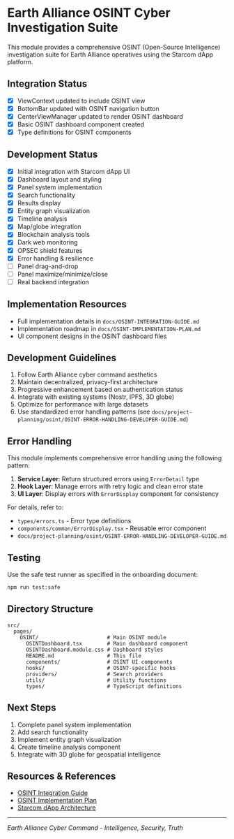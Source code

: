 # Earth Alliance OSINT Cyber Investigation Suite

This module provides a comprehensive OSINT (Open-Source Intelligence) investigation suite for Earth Alliance operatives using the Starcom dApp platform.

## Integration Status

- [x] ViewContext updated to include OSINT view
- [x] BottomBar updated with OSINT navigation button
- [x] CenterViewManager updated to render OSINT dashboard
- [x] Basic OSINT dashboard component created
- [x] Type definitions for OSINT components

## Development Status

- [x] Initial integration with Starcom dApp UI
- [x] Dashboard layout and styling
- [x] Panel system implementation
- [x] Search functionality
- [x] Results display
- [x] Entity graph visualization
- [x] Timeline analysis
- [x] Map/globe integration
- [x] Blockchain analysis tools
- [x] Dark web monitoring
- [x] OPSEC shield features
- [x] Error handling & resilience
- [ ] Panel drag-and-drop
- [ ] Panel maximize/minimize/close
- [ ] Real backend integration

## Implementation Resources

- Full implementation details in `docs/OSINT-INTEGRATION-GUIDE.md`
- Implementation roadmap in `docs/OSINT-IMPLEMENTATION-PLAN.md`
- UI component designs in the OSINT dashboard files

## Development Guidelines

1. Follow Earth Alliance cyber command aesthetics
2. Maintain decentralized, privacy-first architecture
3. Progressive enhancement based on authentication status
4. Integrate with existing systems (Nostr, IPFS, 3D globe)
5. Optimize for performance with large datasets
6. Use standardized error handling patterns (see `docs/project-planning/osint/OSINT-ERROR-HANDLING-DEVELOPER-GUIDE.md`)

## Error Handling

This module implements comprehensive error handling using the following pattern:

1. **Service Layer**: Return structured errors using `ErrorDetail` type
2. **Hook Layer**: Manage errors with retry logic and clean error state
3. **UI Layer**: Display errors with `ErrorDisplay` component for consistency

For details, refer to:
- `types/errors.ts` - Error type definitions
- `components/common/ErrorDisplay.tsx` - Reusable error component
- `docs/project-planning/osint/OSINT-ERROR-HANDLING-DEVELOPER-GUIDE.md`

## Testing

Use the safe test runner as specified in the onboarding document:
```bash
npm run test:safe
```

## Directory Structure

```
src/
  pages/
    OSINT/                      # Main OSINT module
      OSINTDashboard.tsx        # Main dashboard component
      OSINTDashboard.module.css # Dashboard styles
      README.md                 # This file
      components/               # OSINT UI components
      hooks/                    # OSINT-specific hooks
      providers/                # Search providers
      utils/                    # Utility functions
      types/                    # TypeScript definitions
```

## Next Steps

1. Complete panel system implementation
2. Add search functionality
3. Implement entity graph visualization
4. Create timeline analysis component
5. Integrate with 3D globe for geospatial intelligence

## Resources & References

- [OSINT Integration Guide](../../../docs/OSINT-INTEGRATION-GUIDE.md)
- [OSINT Implementation Plan](../../../docs/OSINT-IMPLEMENTATION-PLAN.md)
- [Starcom dApp Architecture](../../../docs/architecture.md)

---

*Earth Alliance Cyber Command - Intelligence, Security, Truth*
